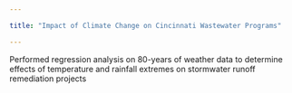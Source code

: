 ```yaml
---

title: "Impact of Climate Change on Cincinnati Wastewater Programs"

--- 
```


Performed regression analysis on 80-years of weather data to determine effects of temperature and rainfall extremes on stormwater runoff remediation projects
